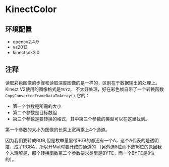 # KinectColor

## 环境配置
* opencv2.4.9
* vs2013
* kinectsdk2.0

## 注释
读取彩色图像的步骤和读取深度图像的是一样的，区别在于数据输出的处理上。Kinect V2使用的图像格式是`YUY2`，
不太好处理，好在彩色帧自带了一个转换函数`CopyConvertedFrameDataToArray()`,它的：
* 第一个参数是所需的大小
* 第二个参数是目标数组
* 第三个参数是要转换的格式，其中第三个参数的类型可以在这里找到。

第一个参数的大小为图像的长乘上宽再乘上4个通道。

因为我们要转成RGB,但是枚举量里带RGB的都还有一个A，这个A代表的是透明度，成了RGBA，所以开Mat时要开成四通道的
（另外选8位而不选16位的原因我个人理解是，那个转换函数第二个参数要求类型是BYTE，而一个BYTE是8位的）。
